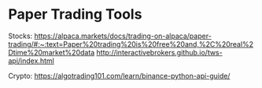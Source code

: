 # Paper Trading Tools

Stocks:
https://alpaca.markets/docs/trading-on-alpaca/paper-trading/#:~:text=Paper%20trading%20is%20free%20and,%2C%20real%2Dtime%20market%20data
  http://interactivebrokers.github.io/tws-api/index.html

Crypto:
https://algotrading101.com/learn/binance-python-api-guide/
